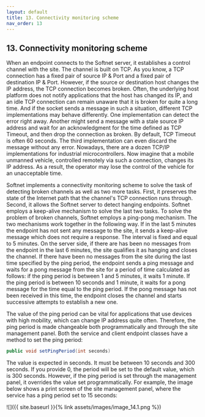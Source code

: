 ```yaml
---
layout: default
title: 13. Connectivity monitoring scheme
nav_order: 13
---
```


## 13. Connectivity monitoring scheme

When an endpoint connects to the Softnet server, it establishes a control channel with the site. The channel is built on TCP. As you know, a TCP connection has a fixed pair of source IP & Port and a fixed pair of destination IP & Port. However, if the source or destination host changes the IP address, the TCP connection becomes broken. Often, the underlying host platform does not notify applications that the host has changed its IP, and an idle TCP connection can remain unaware that it is broken for quite a long time. And if the socket sends a message in such a situation, different TCP implementations may behave differently. One implementation can detect the error right away. Another might send a message with a stale source IP address and wait for an acknowledgment for the time defined as TCP Timeout, and then drop the connection as broken. By default, TCP Timeout is often 60 seconds. The third implementation can even discard the message without any error. Nowadays, there are a dozen TCP/IP implementations for industrial microcontrollers. Now imagine that a mobile unmanned vehicle, controlled remotely via such a connection, changes its IP address. As a result, the operator may lose the control of the vehicle for an unacceptable time.  

Softnet implements a connectivity monitoring scheme to solve the task of detecting broken channels as well as two more tasks. First, it preserves the state of the Internet path that the channel's TCP connection runs through. Second, it allows the Softnet server to detect hanging endpoints. Softnet employs a keep-alive mechanism to solve the last two tasks. To solve the problem of broken channels, Softnet employs a ping-pong mechanism. The two mechanisms work together in the following way. If in the last 5 minutes the endpoint has not sent any message to the site, it sends a keep-alive message which does not require a response. The interval is fixed and equal to 5 minutes. On the server side, if there are has been no messages from the endpoint in the last 6 minutes, the site qualifies it as hanging and closes the channel. If there have been no messages from the site during the last time specified by the ping period, the endpoint sends a ping message and waits for a pong message from the site for a period of time calculated as follows: if the ping period is between 1 and 5 minutes, it waits 1 minute. If the ping period is between 10 seconds and 1 minute, it waits for a pong message for the time equal to the ping period. If the pong message has not been received in this time, the endpoint closes the channel and starts successive attempts to establish a new one.  

The value of the ping period can be vital for applications that use devices with high mobility, which can change IP address quite often. Therefore, the ping period is made changeable both programmatically and through the site management panel.
Both the service and client endpoint classes have a method to set the ping period:
```java
public void setPingPeriod(int seconds)
```

The value is expected in seconds. It must be between 10 seconds and 300 seconds. If you provide 0, the period will be set to the default value, which is 300 seconds. However, if the ping period is set through the management panel, it overrides the value set programmatically. For example, the image below shows a print screen of the site management panel, where the service has a ping period set to 15 seconds:  

![]({{ site.baseurl }}{% link assets/images/image_14.1.png %})
